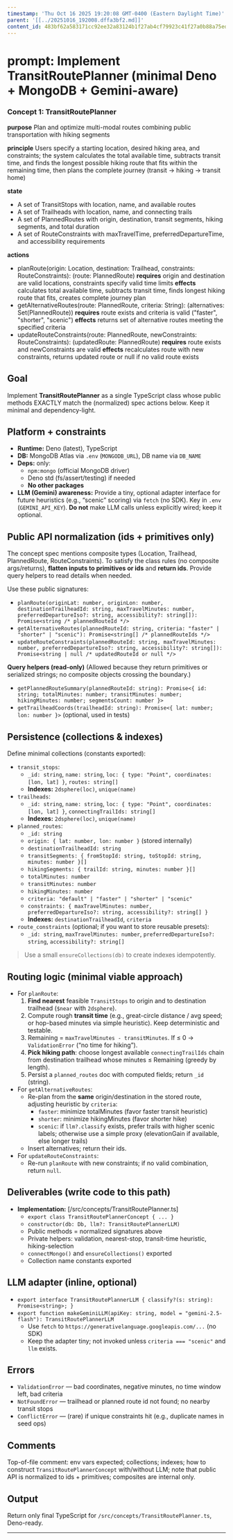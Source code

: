 ```yaml
---
timestamp: 'Thu Oct 16 2025 19:20:08 GMT-0400 (Eastern Daylight Time)'
parent: '[[../20251016_192008.dffa3bf2.md]]'
content_id: 483bf62a583171cc92ee32a83124b1f27ab4cf79923c41f27a0b88a75ed4c839
---
```


# prompt: Implement TransitRoutePlanner (minimal Deno + MongoDB + Gemini-aware)

### Concept 1: TransitRoutePlanner

**purpose** Plan and optimize multi-modal routes combining public transportation with hiking segments

**principle** Users specify a starting location, desired hiking area, and constraints; the system calculates the total available time, subtracts transit time, and finds the longest possible hiking route that fits within the remaining time, then plans the complete journey (transit → hiking → transit home)

**state**

* A set of TransitStops with location, name, and available routes
* A set of Trailheads with location, name, and connecting trails
* A set of PlannedRoutes with origin, destination, transit segments, hiking segments, and total duration
* A set of RouteConstraints with maxTravelTime, preferredDepartureTime, and accessibility requirements

**actions**

* planRoute(origin: Location, destination: Trailhead, constraints: RouteConstraints): (route: PlannedRoute)
  **requires** origin and destination are valid locations, constraints specify valid time limits
  **effects** calculates total available time, subtracts transit time, finds longest hiking route that fits, creates complete journey plan
* getAlternativeRoutes(route: PlannedRoute, criteria: String): (alternatives: Set(PlannedRoute))
  **requires** route exists and criteria is valid ("faster", "shorter", "scenic")
  **effects** returns set of alternative routes meeting the specified criteria
* updateRouteConstraints(route: PlannedRoute, newConstraints: RouteConstraints): (updatedRoute: PlannedRoute)
  **requires** route exists and newConstraints are valid
  **effects** recalculates route with new constraints, returns updated route or null if no valid route exists

## Goal

Implement **TransitRoutePlanner** as a single TypeScript class whose public methods EXACTLY match the (normalized) spec actions below. Keep it minimal and dependency-light.

## Platform + constraints

* **Runtime:** Deno (latest), TypeScript
* **DB:** MongoDB Atlas via `.env` (`MONGODB_URL`), DB name via `DB_NAME`
* **Deps:** only:
  * `npm:mongo` (official MongoDB driver)
  * Deno std (fs/assert/testing) if needed
  * **No other packages**
* **LLM (Gemini) awareness:** Provide a tiny, optional adapter interface for future heuristics (e.g., “scenic” scoring) via `fetch` (no SDK). Key in `.env` (`GEMINI_API_KEY`). **Do not** make LLM calls unless explicitly wired; keep it optional.

## Public API normalization (ids + primitives only)

The concept spec mentions composite types (Location, Trailhead, PlannedRoute, RouteConstraints). To satisfy the class rules (no composite args/returns), **flatten inputs to primitives or ids** and **return ids**. Provide query helpers to read details when needed.

Use these public signatures:

* `planRoute(originLat: number, originLon: number, destinationTrailheadId: string, maxTravelMinutes: number, preferredDepartureIso?: string, accessibility?: string[]): Promise<string /* plannedRouteId */>`
* `getAlternativeRoutes(plannedRouteId: string, criteria: "faster" | "shorter" | "scenic"): Promise<string[] /* plannedRouteIds */>`
* `updateRouteConstraints(plannedRouteId: string, maxTravelMinutes: number, preferredDepartureIso?: string, accessibility?: string[]): Promise<string | null /* updatedRouteId or null */>`

**Query helpers (read-only)**
(Allowed because they return primitives or serialized strings; no composite objects crossing the boundary.)

* `getPlannedRouteSummary(plannedRouteId: string): Promise<{ id: string; totalMinutes: number; transitMinutes: number; hikingMinutes: number; segmentsCount: number }>`
* `getTrailheadCoords(trailheadId: string): Promise<{ lat: number; lon: number }>` (optional, used in tests)

## Persistence (collections & indexes)

Define minimal collections (constants exported):

* `transit_stops`:
  * `_id: string`, `name: string`, `loc: { type: "Point", coordinates: [lon, lat] }`, `routes: string[]`
  * **Indexes:** `2dsphere(loc)`, `unique(name)`
* `trailheads`:
  * `_id: string`, `name: string`, `loc: { type: "Point", coordinates: [lon, lat] }`, `connectingTrailIds: string[]`
  * **Indexes:** `2dsphere(loc)`, `unique(name)`
* `planned_routes`:
  * `_id: string`
  * `origin: { lat: number, lon: number }` (stored internally)
  * `destinationTrailheadId: string`
  * `transitSegments: { fromStopId: string, toStopId: string, minutes: number }[]`
  * `hikingSegments: { trailId: string, minutes: number }[]`
  * `totalMinutes: number`
  * `transitMinutes: number`
  * `hikingMinutes: number`
  * `criteria: "default" | "faster" | "shorter" | "scenic"`
  * `constraints: { maxTravelMinutes: number, preferredDepartureIso?: string, accessibility?: string[] }`
  * **Indexes:** `destinationTrailheadId`, `criteria`
* `route_constraints` (optional; if you want to store reusable presets):
  * `_id: string`, `maxTravelMinutes: number`, `preferredDepartureIso?: string`, `accessibility?: string[]`

> Use a small `ensureCollections(db)` to create indexes idempotently.

## Routing logic (minimal viable approach)

* For `planRoute`:
  1. **Find nearest** feasible `TransitStops` to origin and to destination trailhead (`$near` with `2dsphere`).
  2. Compute rough **transit time** (e.g., great-circle distance / avg speed; or hop-based minutes via simple heuristic). Keep deterministic and testable.
  3. Remaining = `maxTravelMinutes - transitMinutes`. If ≤ 0 → `ValidationError` (“no time for hiking”).
  4. **Pick hiking path**: choose longest available `connectingTrailIds` chain from destination trailhead whose minutes ≤ Remaining (greedy by length).
  5. Persist a `planned_routes` doc with computed fields; return `_id` (string).
* For `getAlternativeRoutes`:
  * Re-plan from the **same** origin/destination in the stored route, adjusting heuristic by `criteria`:
    * `faster`: minimize totalMinutes (favor faster transit heuristic)
    * `shorter`: minimize hikingMinutes (favor shorter hike)
    * `scenic`: if `llm?.classify` exists, prefer trails with higher scenic labels; otherwise use a simple proxy (elevationGain if available, else longer trails)
  * Insert alternatives; return their ids.
* For `updateRouteConstraints`:
  * Re-run `planRoute` with new constraints; if no valid combination, return `null`.

## Deliverables (write code to this path)

* **Implementation:** \[/src/concepts/TransitRoutePlanner.ts]
  * `export class TransitRoutePlannerConcept { ... }`
  * `constructor(db: Db, llm?: TransitRoutePlannerLLM)`
  * Public methods = normalized signatures above
  * Private helpers: validation, nearest-stop, transit-time heuristic, hiking-selection
  * `connectMongo()` and `ensureCollections()` exported
  * Collection name constants exported

## LLM adapter (inline, optional)

* `export interface TransitRoutePlannerLLM { classify?(s: string): Promise<string>; }`
* `export function makeGeminiLLM(apiKey: string, model = "gemini-2.5-flash"): TransitRoutePlannerLLM`
  * Use `fetch` to `https://generativelanguage.googleapis.com/...` (no SDK)
  * Keep the adapter tiny; not invoked unless `criteria === "scenic"` and `llm` exists.

## Errors

* `ValidationError` — bad coordinates, negative minutes, no time window left, bad criteria
* `NotFoundError` — trailhead or planned route id not found; no nearby transit stops
* `ConflictError` — (rare) if unique constraints hit (e.g., duplicate names in seed ops)

## Comments

Top-of-file comment: env vars expected; collections; indexes; how to construct `TransitRoutePlannerConcept` with/without LLM; note that public API is normalized to ids + primitives; composites are internal only.

## Output

Return only final TypeScript for `/src/concepts/TransitRoutePlanner.ts`, Deno-ready.

***

